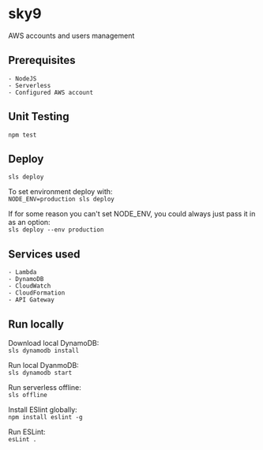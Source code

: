 # sky9  
AWS accounts and users management  
## Prerequisites
    - NodeJS
    - Serverless
    - Configured AWS account  
## Unit Testing  
``` npm test ```
## Deploy  
```sls deploy```

To set environment deploy with:  
```NODE_ENV=production sls deploy```

If for some reason you can't set NODE_ENV, you could always just pass it in as an option:  
```sls deploy --env production```  
## Services used
    - Lambda
    - DynamoDB
    - CloudWatch
    - CloudFormation
    - API Gateway  
## Run locally  
Download local DynamoDB:  
```sls dynamodb install```

Run local DyanmoDB:  
```sls dynamodb start```

Run serverless offline:  
```sls offline```

Install ESlint globally:  
```npm install eslint -g```  

Run ESLint:  
```esLint .```
